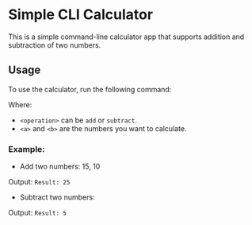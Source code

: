 # Simple CLI Calculator

This is a simple command-line calculator app that supports addition and subtraction of two numbers.

## Usage

To use the calculator, run the following command:

Where:
- `<operation>` can be `add` or `subtract`.
- `<a>` and `<b>` are the numbers you want to calculate.

### Example:

- Add two numbers:
15, 10

Output: `Result: 25`

- Subtract two numbers:

Output: `Result: 5`